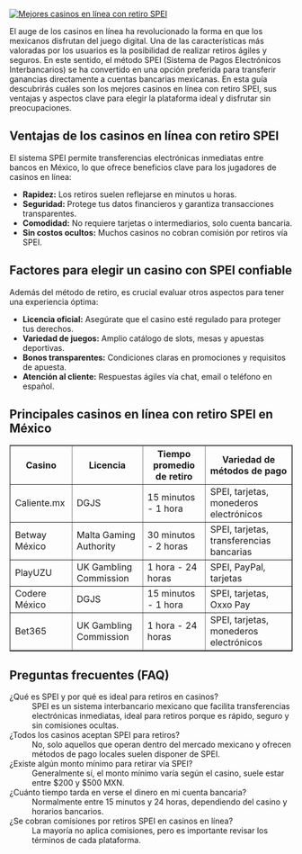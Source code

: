 [![Mejores casinos en línea con retiro SPEI](https://123-caf.pages.dev/gitsignup.png)](https://vrmoo.ru/Bt82HjjY)

<p>El auge de los casinos en línea ha revolucionado la forma en que los mexicanos disfrutan del juego digital. Una de las características más valoradas por los usuarios es la posibilidad de realizar retiros ágiles y seguros. En este sentido, el método SPEI (Sistema de Pagos Electrónicos Interbancarios) se ha convertido en una opción preferida para transferir ganancias directamente a cuentas bancarias mexicanas. En esta guía descubrirás cuáles son los mejores casinos en línea con retiro SPEI, sus ventajas y aspectos clave para elegir la plataforma ideal y disfrutar sin preocupaciones.</p>  <h2>Ventajas de los casinos en línea con retiro SPEI</h2> <p>El sistema SPEI permite transferencias electrónicas inmediatas entre bancos en México, lo que ofrece beneficios clave para los jugadores de casinos en línea:</p> <ul> <li><strong>Rapidez:</strong> Los retiros suelen reflejarse en minutos u horas.</li> <li><strong>Seguridad:</strong> Protege tus datos financieros y garantiza transacciones transparentes.</li> <li><strong>Comodidad:</strong> No requiere tarjetas o intermediarios, solo cuenta bancaria.</li> <li><strong>Sin costos ocultos:</strong> Muchos casinos no cobran comisión por retiros vía SPEI.</li> </ul>  <h2>Factores para elegir un casino con SPEI confiable</h2> <p>Además del método de retiro, es crucial evaluar otros aspectos para tener una experiencia óptima:</p> <ul> <li><strong>Licencia oficial:</strong> Asegúrate que el casino esté regulado para proteger tus derechos.</li> <li><strong>Variedad de juegos:</strong> Amplio catálogo de slots, mesas y apuestas deportivas.</li> <li><strong>Bonos transparentes:</strong> Condiciones claras en promociones y requisitos de apuesta.</li> <li><strong>Atención al cliente:</strong> Respuestas ágiles vía chat, email o teléfono en español.</li> </ul>  <h2>Principales casinos en línea con retiro SPEI en México</h2> <table border="1" cellspacing="0" cellpadding="8"> <thead> <tr> <th>Casino</th> <th>Licencia</th> <th>Tiempo promedio de retiro</th> <th>Variedad de métodos de pago</th> </tr> </thead> <tbody> <tr> <td>Caliente.mx</td> <td>DGJS</td> <td>15 minutos - 1 hora</td> <td>SPEI, tarjetas, monederos electrónicos</td> </tr> <tr> <td>Betway México</td> <td>Malta Gaming Authority</td> <td>30 minutos - 2 horas</td> <td>SPEI, tarjetas, transferencias bancarias</td> </tr> <tr> <td>PlayUZU</td> <td>UK Gambling Commission</td> <td>1 hora - 24 horas</td> <td>SPEI, PayPal, tarjetas</td> </tr> <tr> <td>Codere México</td> <td>DGJS</td> <td>15 minutos - 1 hora</td> <td>SPEI, tarjetas, Oxxo Pay</td> </tr> <tr> <td>Bet365</td> <td>UK Gambling Commission</td> <td>1 hora - 24 horas</td> <td>SPEI, tarjetas, monederos electrónicos</td> </tr> </tbody> </table>  <h2>Preguntas frecuentes (FAQ)</h2> <dl> <dt>¿Qué es SPEI y por qué es ideal para retiros en casinos?</dt> <dd>SPEI es un sistema interbancario mexicano que facilita transferencias electrónicas inmediatas, ideal para retiros porque es rápido, seguro y sin comisiones ocultas.</dd> <dt>¿Todos los casinos aceptan SPEI para retiros?</dt> <dd>No, solo aquellos que operan dentro del mercado mexicano y ofrecen métodos de pago locales suelen disponer de SPEI.</dd> <dt>¿Existe algún monto mínimo para retirar vía SPEI?</dt> <dd>Generalmente sí, el monto mínimo varía según el casino, suele estar entre $200 y $500 MXN.</dd> <dt>¿Cuánto tiempo tarda en verse el dinero en mi cuenta bancaria?</dt> <dd>Normalmente entre 15 minutos y 24 horas, dependiendo del casino y horarios bancarios.</dd> <dt>¿Se cobran comisiones por retiros SPEI en casinos en línea?</dt> <dd>La mayoría no aplica comisiones, pero es importante revisar los términos de cada plataforma.</dd> </dl>